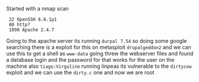 Started with a nmap scan
```
 22 OpenSSH 6.6.1p1
 80 http? 
 1898 Apache 2.4.7
```
Going to the apache server its running `durpal 7.54` so doing some google searching there is a exploit for this on metasploit `drupalgeddon2` and we can use this to get a shell as `www-data` going threw the webserver files and found a database login and the password for that works for the user on the machine also `tiago:Virgulino` running linpeas its vulnerable to the `dirtycow` exploit and we can use the `dirty.c` one and now we are root 



